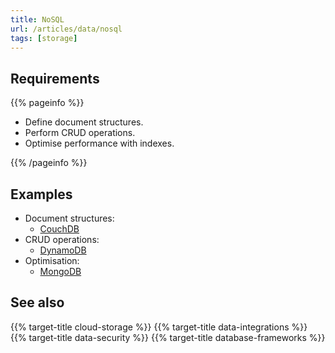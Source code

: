 ```yaml
---
title: NoSQL
url: /articles/data/nosql
tags: [storage]
---
```


## Requirements

{{% pageinfo %}}

* Define document structures.
* Perform CRUD operations.
* Optimise performance with indexes.

{{% /pageinfo %}}

## Examples

* Document structures:
  * [CouchDB](https://docs.couchdb.org/en/stable/api/basics.html)
* CRUD operations:
  * [DynamoDB](https://docs.aws.amazon.com/apigateway/latest/developerguide/http-api-dynamo-db.html)
* Optimisation:
  * [MongoDB](https://www.mongodb.com/docs/manual/indexes/)

## See also

{{% target-title cloud-storage %}}
{{% target-title data-integrations %}}
{{% target-title data-security %}}
{{% target-title database-frameworks %}}
